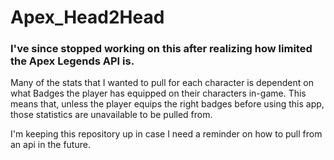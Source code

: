 # Apex_Head2Head

### I've since stopped working on this after realizing how limited the Apex Legends API is.

Many of the stats that I wanted to pull for each character is dependent on what Badges the player has equipped on their characters in-game.
This means that, unless the player equips the right badges before using this app, those statistics are unavailable to be pulled from.

I'm keeping this repository up in case I need a reminder on how to pull from an api in the future.
